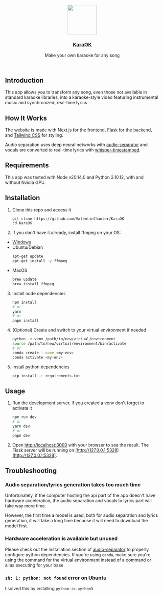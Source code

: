 <p align="center">
  <a href="https://github.com/ValentinChanter/KaraOK">
    <img src="https://i.imgur.com/put6YuI.png" height="96">
    <h3 align="center">KaraOK</h3>
  </a>
</p>

<p align="center">Make your own karaoke for any song</p>

<br/>

## Introduction

This app allows you to transform any song, even those not available in standard karaoke libraries, into a karaoke-style video featuring instrumental music and synchronized, real-time lyrics.

## How It Works

The website is made with [Next.js](https://nextjs.org/) for the frontend, [Flask](https://flask.palletsprojects.com/en/3.0.x/) for the backend, and [Tailwind CSS](https://tailwindcss.com/) for styling.

Audio separation uses deep neural networks with [audio-separator](https://pypi.org/project/audio-separator/) and vocals are converted to real-time lyrics with [whisper-timestamped](https://github.com/linto-ai/whisper-timestamped).

## Requirements

This app was tested with Node v20.14.0 and Python 3.10.12, with and without Nvidia GPU.

## Installation

1. Clone this repo and access it

	```bash
	git clone https://github.com/ValentinChanter/KaraOK
	cd KaraOK
	```
2. If you don't have it already, install ffmpeg on your OS:

- [Windows](https://www.gyan.dev/ffmpeg/builds/)
- Ubuntu/Debian
	```bash
	apt-get update
	apt-get install -y ffmpeg
	```
- MacOS
	```bash
	brew update
	brew install ffmpeg
	```
3. Install node dependencies

	```bash
	npm install
	# or
	yarn
	# or
	pnpm install
	```
4. (Optional) Create and switch to your virtual environment if needed

	```bash
	python -m venv /path/to/new/virtual/environment
	source /path/to/new/virtual/environment/bin/activate
	# or
	conda create --name <my-env>
	conda activate <my-env>
	```
5. Install python dependencies

	```bash
	pip install -r requirements.txt
	```

## Usage

1. Run the development server. If you created a venv don't forget to activate it

	```bash
	npm run dev
	# or
	yarn dev
	# or
	pnpm dev
	```

2. Open [http://localhost:3000](http://localhost:3000) with your browser to see the result. The Flask server will be running on [http://127.0.0.1:5328](http://127.0.0.1:5328).

## Troubleshooting

### Audio separation/lyrics generation takes too much time

Unfortunately, if the computer hosting the api part of the app doesn't have hardware acceleration, the audio separation and vocals to lyrics part will take way more time.

However, the first time a model is used, both for audio separation and lyrics generation, it will take a long time because it will need to download the model first.

### Hardware acceleration is available but unused

Please check out the Installation section of [audio-separator](https://pypi.org/project/audio-separator/) to properly configure python dependencies. If you're using `conda`, make sure you're using the command for the virtual environment instead of a command or alias executing for your base.

### `sh: 1: python: not found` error on Ubuntu

I solved this by installing `python-is-python3`.
